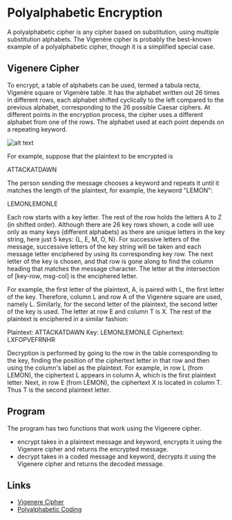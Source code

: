 # Polyalphabetic Encryption

A polyalphabetic cipher is any cipher based on substitution, using multiple substitution alphabets. The Vigenère cipher is probably the best-known example of a polyalphabetic cipher, though it is a simplified special case.

## Vigenere Cipher

To encrypt, a table of alphabets can be used, termed a tabula recta, Vigenère square or Vigenère table. It has the alphabet written out 26 times in different rows, each alphabet shifted cyclically to the left compared to the previous alphabet, corresponding to the 26 possible Caesar ciphers. At different points in the encryption process, the cipher uses a different alphabet from one of the rows. The alphabet used at each point depends on a repeating keyword.

![alt text](https://upload.wikimedia.org/wikipedia/commons/thumb/9/9a/Vigen%C3%A8re_square_shading.svg/220px-Vigen%C3%A8re_square_shading.svg.png)

For example, suppose that the plaintext to be encrypted is

ATTACKATDAWN

The person sending the message chooses a keyword and repeats it until it matches the length of the plaintext, for example, the keyword "LEMON":

LEMONLEMONLE

Each row starts with a key letter. The rest of the row holds the letters A to Z (in shifted order). Although there are 26 key rows shown, a code will use only as many keys (different alphabets) as there are unique letters in the key string, here just 5 keys: {L, E, M, O, N}. For successive letters of the message, successive letters of the key string will be taken and each message letter enciphered by using its corresponding key row. The next letter of the key is chosen, and that row is gone along to find the column heading that matches the message character. The letter at the intersection of [key-row, msg-col] is the enciphered letter.

For example, the first letter of the plaintext, A, is paired with L, the first letter of the key. Therefore, column L and row A of the Vigenère square are used, namely L. Similarly, for the second letter of the plaintext, the second letter of the key is used. The letter at row E and column T is X. The rest of the plaintext is enciphered in a similar fashion:

Plaintext:  ATTACKATDAWN
Key:    LEMONLEMONLE
Ciphertext: LXFOPVEFRNHR

Decryption is performed by going to the row in the table corresponding to the key, finding the position of the ciphertext letter in that row and then using the column's label as the plaintext. For example, in row L (from LEMON), the ciphertext L appears in column A, which is the first plaintext letter. Next, in row E (from LEMON), the ciphertext X is located in column T. Thus T is the second plaintext letter.

## Program

The program has two functions that work using the Vigenere cipher.

- encrypt takes in a plaintext message and keyword, encrypts it using the Vigenere cipher and returns the encrypted message.
- decrypt takes in a coded message and keyword, decrypts it using the Vigenere cipher and returns the decoded message.

## Links

- [Vigenere Cipher](https://en.wikipedia.org/wiki/Vigen%C3%A8re_cipher)
- [Polyalphabetic Coding](https://en.wikipedia.org/wiki/Polyalphabetic_cipher)